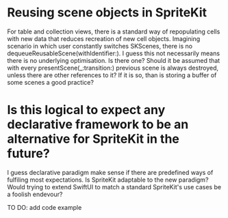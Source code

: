 # Reusing scene objects in SpriteKit

For table and collection views, there is a standard way of repopulating cells with new data that reduces recreation of new cell objects.
Imagining scenario in which user constantly switches SKScenes, there is no dequeueReusableScene(withIdentifier:). I guess this not necessarily means there is no underlying optimisation. Is there one? Should it be assumed that with every presentScene(_:transition:) previous scene is always destroyed, unless there are other references to it? If it is so, than is storing a buffer of some scenes a good practice?

# Is this logical to expect any declarative framework to be an alternative for SpriteKit in the future?
I guess declarative paradigm make sense if there are predefined ways of fulfiling most expectations. Is SpriteKit adaptable to the new paradigm? Would trying to extend SwiftUI to match a standard SpriteKit's use cases be a foolish endevour?

TO DO: add code example
